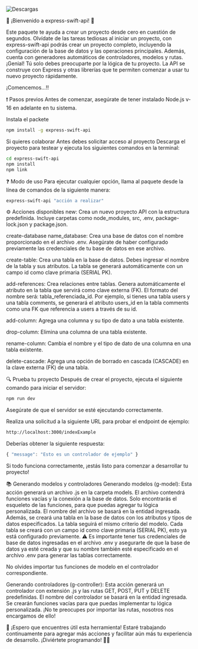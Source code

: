 ![Descargas](https://img.shields.io/npm/dm/express-swift-api.svg)


🚀 ¡Bienvenido a express-swift-api! 🚀

Este paquete te ayuda a crear un proyecto desde cero en cuestión de segundos. Olvídate de las tareas tediosas al iniciar un proyecto, con express-swift-api podrás crear un proyecto completo, incluyendo la configuración de la base de datos y las operaciones principales. Además, cuenta con generadores automáticos de controladores, modelos y rutas. ¡Genial! Tú solo debes preocuparte por la lógica de tu proyecto. La API se construye con Express y otras librerías que te permiten comenzar a usar tu nuevo proyecto rápidamente.

¡Comencemos...!!

❗️ Pasos previos
Antes de comenzar, asegúrate de tener instalado Node.js v-16 en adelante en tu sistema.

Instala el packete
```bash
npm install -g express-swift-api
```
Si quieres colaborar 
Antes debes solicitar acceso al proyecto
Descarga el proyecto para testear y ejecuta los siguientes comandos en la terminal:
```bash
cd express-swift-api
npm install
npm link
```

❓ Modo de uso
Para ejecutar cualquier opción, llama al paquete desde la línea de comandos de la siguiente manera:

```bash
express-swift-api "acción a realizar"
```
⚙️ Acciones disponibles
new: Crea un nuevo proyecto API con la estructura predefinida. Incluye carpetas como node_modules, src, .env, package-lock.json y package.json.

create-database name_database: Crea una base de datos con el nombre proporcionado en el archivo .env. Asegúrate de haber configurado previamente las credenciales de tu base de datos en ese archivo.

create-table: Crea una tabla en la base de datos. Debes ingresar el nombre de la tabla y sus atributos. La tabla se generará automáticamente con un campo id como clave primaria (SERIAL PK).

add-references: Crea relaciones entre tablas. Genera automáticamente el atributo en la tabla que servirá como clave externa (FK). El formato del nombre será: tabla_referenciada_id. Por ejemplo, si tienes una tabla users y una tabla comments, se generará el atributo users_id en la tabla comments como una FK que referencia a users a través de su id.

add-column: Agrega una columna y su tipo de dato a una tabla existente.

drop-column: Elimina una columna de una tabla existente.

rename-column: Cambia el nombre y el tipo de dato de una columna en una tabla existente.

delete-cascade: Agrega una opción de borrado en cascada (CASCADE) en la clave externa (FK) de una tabla.

🔍 Prueba tu proyecto
Después de crear el proyecto, ejecuta el siguiente comando para iniciar el servidor:

```bash
npm run dev
```
Asegúrate de que el servidor se esté ejecutando correctamente.

Realiza una solicitud a la siguiente URL para probar el endpoint de ejemplo:

```bash
http://localhost:3000/indexExample
```
Deberías obtener la siguiente respuesta:

```javascript
{ "message": "Esto es un controlador de ejemplo" }
```
Si todo funciona correctamente, ¡estás listo para comenzar a desarrollar tu proyecto!

📚 Generando modelos y controladores
Generando modelos (g-model): Esta acción generará un archivo .js en la carpeta models. El archivo contendrá funciones vacías y la conexión a la base de datos. Solo encontrarás el esqueleto de las funciones, para que puedas agregar tu lógica personalizada. El nombre del archivo se basará en la entidad ingresada. Además, se creará una tabla en la base de datos con los atributos y tipos de datos especificados. La tabla seguirá el mismo criterio del modelo. Cada tabla se creará con un campo id como clave primaria (SERIAL PK), esto ya está configurado previamente.
⚠️ Es importante tener tus credenciales de base de datos ingresadas en el archivo .env y asegurarte de que la base de datos ya esté creada y que su nombre también esté especificado en el archivo .env para generar las tablas correctamente.

No olvides importar tus funciones de modelo en el controlador correspondiente.

Generando controladores (g-controller): Esta acción generará un controlador con extensión .js y las rutas GET, POST, PUT y DELETE predefinidas. El nombre del controlador se basará en la entidad ingresada. Se crearán funciones vacías para que puedas implementar tu lógica personalizada. ¡No te preocupes por importar las rutas, nosotros nos encargamos de ello!


🌟 ¡Espero que encuentres útil esta herramienta! Estaré trabajando continuamente para agregar más acciones y facilitar aún más tu experiencia de desarrollo. ¡Diviértete programando! 🎉😃
